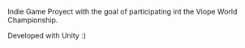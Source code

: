 Indie Game Proyect with the goal of participating int the Viope World Championship.

Developed with Unity :)
